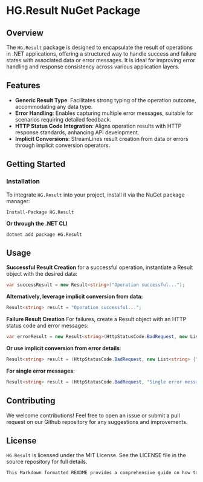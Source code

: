 # HG.Result NuGet Package

## Overview
The `HG.Result` package is designed to encapsulate the result of operations in .NET applications, offering a structured way to handle success and failure states with associated data or error messages. It is ideal for improving error handling and response consistency across various application layers.

## Features
- **Generic Result Type**: Facilitates strong typing of the operation outcome, accommodating any data type.
- **Error Handling**: Enables capturing multiple error messages, suitable for scenarios requiring detailed feedback.
- **HTTP Status Code Integration**: Aligns operation results with HTTP response standards, anhancing API development.
- **Implicit Conversions**: StreamLines result creation from data or errors through implicit conversion operators.

## Getting Started

### Installation
To integrate `HG.Result` into your project, install it via the NuGet package manager:

````plaintext
Install-Package HG.Result
`````

**Or through the .NET CLI**
````plaintext
dotnet add package HG.Result
````

## Usage
**Successful Result Creation**
for a successful operation, instantiate a Result object with the desired data:
````csharp
var successResult = new Result<string>("Operation successful...");
````

**Alternatively, leverage implicit conversion from data:**
````csharp
Result<string> result = "Operation successful...";
````

**Failure Result Creation**
For failures, create a Result object with an HTTP status code and error messages:
````csharp
var errorResult = new Result<string>(HttpStatusCode.BadRequest, new List<string> {"Error 1", "Error 2"});
````

**Or use implicit conversion from error details**:
````csharp
Result<string> result = (HttpStatusCode.BadRequest, new List<string> {"Error 1", "Error 2"});
````

**For single error messages**:
````csharp
Result<string> result = (HttpStatusCode.BadRequest, "Single error message");
````

## Contributing
We welcome contributions! Feel free to open an issue or submit a pull request on our Github repository for any suggestions and improvements.

## License
`HG.Result` is licensed under the MIT License. See the LICENSE file in the source repository for full details.

````rust
This Markdown formatted README provides a comprehensive guide on how to use the `HG.Result` package, suitable for your project's repository or documentation. 
````
